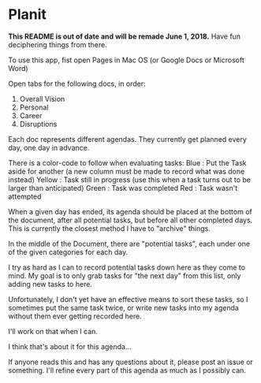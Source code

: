 # Planit
**This README is out of date and will be remade June 1, 2018.** Have fun deciphering things from there.

To use this app, fist open Pages in Mac OS (or Google Docs or Microsoft Word)

Open tabs for the following docs, in order:
1. Overall Vision
2. Personal
3. Career
6. Disruptions

Each doc represents different agendas.
They currently get planned every day, one day in advance.

There is a color-code to follow when evaluating tasks:
Blue : Put the Task aside for another (a new column must be made to record what was done instead)
Yellow : Task still in progress (use this when a task turns out to be larger than anticipated)
Green : Task was completed
Red : Task wasn't attempted

When a given day has ended, its agenda should be placed at the bottom of the document, after all potential tasks, but before all other completed days.
This is currently the closest method I have to "archive" things.

In the middle of the Document, there are "potential tasks", each under one of the given categories for each day.

I try as hard as I can to record potential tasks down here as they come to mind. My goal is to only grab tasks for "the next day" from this list, only adding new tasks to here.

Unfortunately, I don't yet have an effective means to sort these tasks, so I sometimes put the same task twice, or write new tasks into my agenda without them ever getting recorded here.

I'll work on that when I can.

I think that's about it for this agenda...

If anyone reads this and has any questions about it, please post an issue or something. I'll refine every part of this agenda as much as I possibly can.
